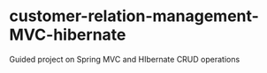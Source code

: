 # customer-relation-management-MVC-hibernate
 Guided project on Spring MVC and HIbernate CRUD operations
